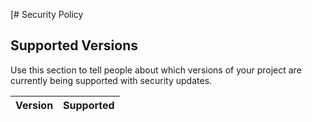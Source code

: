[# Security Policy

## Supported Versions

Use this section to tell people about which versions of your project are
currently being supported with security updates.

| Version | Supported          |
| ------- | -----------